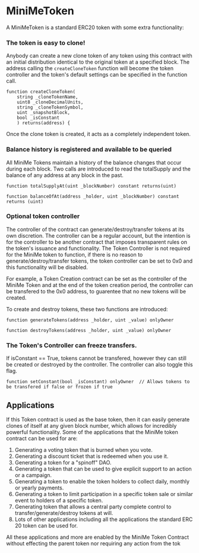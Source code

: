 # MiniMeToken

A MiniMeToken is a standard ERC20 token with some extra functionality:

### The token is easy to clone!

Anybody can create a new clone token of any token using this contract with an initial distribution identical to the original token at a specified block. The address calling the `createCloneToken` function will become the token controller and the token's default settings can be specified in the function call.

    function createCloneToken(
        string _cloneTokenName,
        uint8 _cloneDecimalUnits,
        string _cloneTokenSymbol,
        uint _snapshotBlock,
        bool _isConstant
        ) returns(address) {

Once the clone token is created, it acts as a completely independent token.

### Balance history is registered and available to be queried

All MiniMe Tokens maintain a history of the balance changes that occur during each block. Two calls are introduced to read the totalSupply and the balance of any address at any block in the past.

    function totalSupplyAt(uint _blockNumber) constant returns(uint)

    function balanceOfAt(address _holder, uint _blockNumber) constant returns (uint)

### Optional token controller

The controller of the contract can generate/destroy/transfer tokens at its own discretion. The controller can be a regular account, but the intention is for the controller to be another contract that imposes transparent rules on the token's issuance and functionality. The Token Controller is not required for the MiniMe token to function, if there is no reason to  generate/destroy/transfer tokens, the token controller can be set to 0x0 and this functionality will be disabled.

For example, a Token Creation contract can be set as the controller of the MiniMe Token and at the end of the token creation period, the controller can be transfered to the 0x0 address, to guarentee that no new tokens will be created.

To create and destroy tokens, these two functions are introduced:

    function generateTokens(address _holder, uint _value) onlyOwner

    function destroyTokens(address _holder, uint _value) onlyOwner

### The Token's Controller can freeze transfers.

 If isConstant == True, tokens cannot be transfered, however they can still be created or destroyed by the controller. The controller can also toggle this flag. 

    function setConstant(bool _isConstant) onlyOwner  // Allows tokens to be transfered if false or frozen if true


## Applications

If this Token contract is used as the base token, then it can easily generate clones of itself at any given block number, which allows for incredibly powerful functionality. Some of the applications that the MiniMe token contract can be used for are:

1. Generating a voting token that is burned when you vote.
2. Generating a discount ticket that is redeemed when you use it.
3. Generating a token for a "spinoff" DAO.
4. Generating a token that can be used to give explicit support to an action or a campaign.
5. Generating a token to enable the token holders to collect daily, monthly or yearly payments.
6. Generating a token to limit participation in a specific token sale or similar event to holders of a specific token.
7. Generating token that allows a central party complete control to transfer/generate/destroy tokens at will. 
8. Lots of other applications including all the applications the standard ERC 20 token can be used for.

All these applications and more are enabled by the MiniMe Token Contract without effecting the parent token nor requiring any action from the tok
